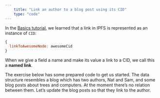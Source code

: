 ```yaml
---
    title: "Link an author to a blog post using its CID"
    type: "code"
---
```


In the [Basics tutorial](/basics/02), we learned that a link in IPFS is represented as an instance of `CID`:

```javascript
{
  linkToAwesomeNode: awesomeCid
}
```
When we give a field a name and make its value a link to a CID, we call this a **named link**.

The exercise below has some prepared code to get us started. The data structure resembles a blog which has two authors, Nat and Sam, and some blog posts about trees and computers. At the moment there’s no relation between them. Let’s update the blog posts so that they link to the author.
